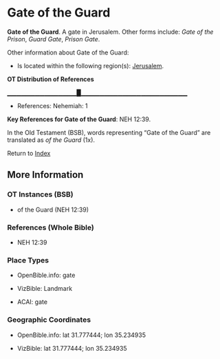# Gate of the Guard
**Gate of the Guard**. 
A gate in Jerusalem. 
Other forms include: 
*Gate of the Prison*, *Guard Gate*, *Prison Gate*. 




Other information about Gate of the Guard:


* Is located within the following region(s): 
[Jerusalem](Jerusalem.md). 


**OT Distribution of References**

▁▁▁▁▁▁▁▁▁▁▁▁▁▁▁█▁▁▁▁▁▁▁▁▁▁▁▁▁▁▁▁▁▁▁▁▁▁▁
* References: Nehemiah: 1



**Key References for Gate of the Guard**: 
NEH 12:39. 


In the Old Testament (BSB), words representing “Gate of the Guard” are translated as 
*of the Guard* (1x). 




Return to [Index](00-Index.md)

## More Information

### OT Instances (BSB)

* of the Guard (NEH 12:39)



### References (Whole Bible)

* NEH 12:39


### Place Types

* OpenBible.info: gate

* VizBible: Landmark

* ACAI: gate



### Geographic Coordinates

* OpenBible.info: lat 31.777444; lon 35.234935

* VizBible: lat 31.777444; lon 35.234935




